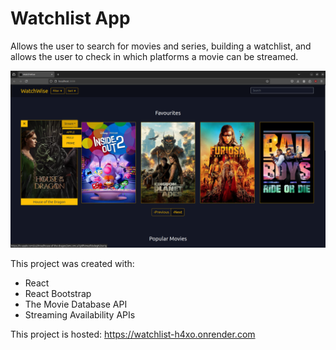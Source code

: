 # Watchlist App

Allows the user to search for movies and series, building a watchlist, and allows the user to check in which platforms a movie can be streamed.

![Example Image](img/example.png)

This project was created with: 
* React 
* React Bootstrap
* The Movie Database API
* Streaming Availability APIs

This project is hosted:
https://watchlist-h4xo.onrender.com
